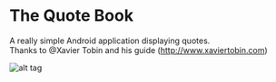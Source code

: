 # The Quote Book      
      
A really simple Android application displaying quotes.        
Thanks to @Xavier Tobin and his guide (http://www.xaviertobin.com)      
       
![alt tag](https://i.imgur.com/AfXirV0.png)    

